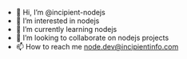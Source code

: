 - 👋 Hi, I’m @incipient-nodejs
- 👀 I’m interested in nodejs
- 🌱 I’m currently learning nodejs
- 💞️ I’m looking to collaborate on nodejs projects
- 📫 How to reach me node.dev@incipientinfo.com

<!---
incipient-nodejs/incipient-nodejs is a ✨ special ✨ repository because its `README.md` (this file) appears on your GitHub profile.
You can click the Preview link to take a look at your changes.
--->
